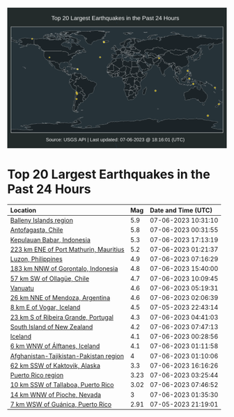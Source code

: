 ![Map](./map.png)

# Top 20 Largest Earthquakes in the Past 24 Hours

| Location | Mag | Date and Time (UTC) |
|:---|:---|:---|
| [Balleny Islands region](https://earthquake.usgs.gov/earthquakes/eventpage/us6000kqez) | 5.9 | 07-06-2023 10:31:10 |
| [Antofagasta, Chile](https://earthquake.usgs.gov/earthquakes/eventpage/us6000kqca) | 5.8 | 07-06-2023 00:31:55 |
| [Kepulauan Babar, Indonesia](https://earthquake.usgs.gov/earthquakes/eventpage/us6000kqj5) | 5.3 | 07-06-2023 17:13:19 |
| [223 km ENE of Port Mathurin, Mauritius](https://earthquake.usgs.gov/earthquakes/eventpage/us6000kqck) | 5.2 | 07-06-2023 01:21:37 |
| [Luzon, Philippines](https://earthquake.usgs.gov/earthquakes/eventpage/us6000kqe8) | 4.9 | 07-06-2023 07:16:29 |
| [183 km NNW of Gorontalo, Indonesia](https://earthquake.usgs.gov/earthquakes/eventpage/us6000kqgg) | 4.8 | 07-06-2023 15:40:00 |
| [57 km SW of Ollagüe, Chile](https://earthquake.usgs.gov/earthquakes/eventpage/us6000kqey) | 4.7 | 07-06-2023 10:09:45 |
| [Vanuatu](https://earthquake.usgs.gov/earthquakes/eventpage/us6000kqds) | 4.6 | 07-06-2023 05:19:31 |
| [26 km NNE of Mendoza, Argentina](https://earthquake.usgs.gov/earthquakes/eventpage/us6000kqcr) | 4.6 | 07-06-2023 02:06:39 |
| [8 km E of Vogar, Iceland](https://earthquake.usgs.gov/earthquakes/eventpage/us6000kqbu) | 4.5 | 07-05-2023 22:43:14 |
| [23 km S of Ribeira Grande, Portugal](https://earthquake.usgs.gov/earthquakes/eventpage/us6000kqdr) | 4.3 | 07-06-2023 04:41:03 |
| [South Island of New Zealand](https://earthquake.usgs.gov/earthquakes/eventpage/us6000kqef) | 4.2 | 07-06-2023 07:47:13 |
| [Iceland](https://earthquake.usgs.gov/earthquakes/eventpage/us6000kqcb) | 4.1 | 07-06-2023 00:28:56 |
| [6 km WNW of Álftanes, Iceland](https://earthquake.usgs.gov/earthquakes/eventpage/us6000kqd8) | 4.1 | 07-06-2023 01:11:58 |
| [Afghanistan-Tajikistan-Pakistan region](https://earthquake.usgs.gov/earthquakes/eventpage/us6000kqcd) | 4 | 07-06-2023 01:10:06 |
| [62 km SSW of Kaktovik, Alaska](https://earthquake.usgs.gov/earthquakes/eventpage/ak0238lj4biv) | 3.3 | 07-06-2023 16:16:26 |
| [Puerto Rico region](https://earthquake.usgs.gov/earthquakes/eventpage/pr2023187000) | 3.23 | 07-06-2023 03:25:44 |
| [10 km SSW of Tallaboa, Puerto Rico](https://earthquake.usgs.gov/earthquakes/eventpage/pr71416483) | 3.02 | 07-06-2023 07:46:52 |
| [14 km WNW of Pioche, Nevada](https://earthquake.usgs.gov/earthquakes/eventpage/nn00862209) | 3 | 07-06-2023 01:35:30 |
| [7 km WSW of Guánica, Puerto Rico](https://earthquake.usgs.gov/earthquakes/eventpage/pr71416388) | 2.91 | 07-05-2023 21:19:01 |

